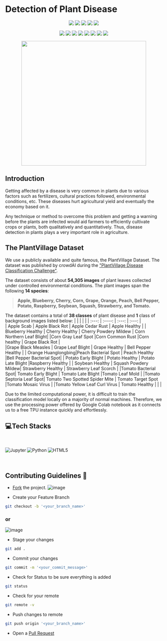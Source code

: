 
# Detection of Plant Disease

<div align="center">

<a href="https://github.com/kashish-ag/Detection-of-Plant-Disease"><img src="https://badges.frapsoft.com/os/v1/open-source.svg?v=103"></a>
<a href="https://github.com/kashish-ag/Detection-of-Plant-Disease"><img src="https://img.shields.io/badge/Built%20by-developers%20%3C%2F%3E-0059b3"></a>
<a href="https://github.com/kashish-ag/Detection-of-Plant-Disease"><img src="https://img.shields.io/static/v1.svg?label=Contributions&message=Welcome&color=yellow"></a>
<a href="https://github.com/kashish-ag/"><img src="https://img.shields.io/badge/Maintained%3F-yes-brightgreen.svg?v=103"></a>
<a href="https://github.com/kashish-ag/Detection-of-Plant-Disease"><img src="https://img.shields.io/badge/PR's%3F-Welcomed-brightgreen.svg?v=103"></a>

<a href="https://github.com/kashish-ag/Detection-of-Plant-Disease/watchers"><img src="https://img.shields.io/github/watchers/kashish-ag/Detection-of-Plant-Disease?style=flat"></a> 
<a href="https://github.com/kashish-ag/Detection-of-Plant-Disease/graphs/contributors"><img src="https://img.shields.io/github/contributors/kashish-ag/Detection-of-Plant-Disease?color=brightgreen"></a>
<a href="https://github.com/kashish-ag/Detection-of-Plant-Disease/stargazers"><img src="https://img.shields.io/github/stars/kashish-ag/Detection-of-Plant-Disease?color=0059b3"></a>
<a href="https://github.com/kashish-ag/Detection-of-Plant-Disease/network/members"><img src="https://img.shields.io/github/forks/kashish-ag/Detection-of-Plant-Disease?color=yellow"></a>
<a href="https://github.com/kashish-ag/Detection-of-Plant-Disease/issues"><img src="https://img.shields.io/github/issues/kashish-ag/Detection-of-Plant-Disease?color=0059b3"></a>
<a href="https://github.com/kashish-ag/Detection-of-Plant-Disease/issues?q=is%3Aissue+is%3Aclosed"><img src="https://img.shields.io/github/issues-closed-raw/kashish-ag/Detection-of-Plant-Disease?color=yellow"></a>
<a href="https://github.com/kashish-ag/Detection-of-Plant-Disease/pulls"><img src="https://img.shields.io/github/issues-pr/kashish-ag/Detection-of-Plant-Disease?color=brightgreen"></a>
<a href="https://github.com/kashish-ag/Detection-of-Plant-Disease/pulls?q=is%3Apr+is%3Aclosed"><img src="https://img.shields.io/github/issues-pr-closed-raw/kashish-ag/Detection-of-Plant-Disease?color=0059b3"></a> 
</div>
<p align=center>
<img src="https://user-images.githubusercontent.com/74819092/124498690-63afb280-ddda-11eb-8a50-10ec7d46db44.png" hieght=400, width=400>
</p>

## Introduction

Getting affected by a disease is very common in plants due to various factors such as fertilizers, cultural practices followed, environmental conditions, etc. These diseases hurt agricultural yield and eventually the economy based on it. 

Any technique or method to overcome this problem and getting a warning before the plants are infected would aid farmers to efficiently cultivate crops or plants, both qualitatively and quantitatively. Thus, disease detection in plants plays a very important role in agriculture.

## The PlantVillage Dataset

We use a publicly available and quite famous, the PlantVillage Dataset. The dataset was published by crowdAI during the ["PlantVillage Disease Classification Challenge"](https://www.crowdai.org/challenges/plantvillage-disease-classification-challenge). 

The dataset consists of about **54,305 images** of plant leaves collected under controlled environmental conditions. The plant images span the following **14 species**:

> **Apple, Blueberry, Cherry, Corn, Grape, Orange, Peach, Bell Pepper, Potato, Raspberry, Soybean, Squash, Strawberry, and Tomato.**

The dataset contains a total of **38 classes** of plant disease and **1** class of background images listed below:
|                     |                      |                        |                          | 
| :---:               |    :----:            |          :---:         |         :---:            |  
| Apple Scab          | Apple Black Rot      | Apple Cedar Rust       | Apple Healthy            |
| Blueberry Healthy   | Cherry Healthy       | Cherry Powdery Mildew  | Corn Northern Leaf Blight|
|Corn Gray Leaf Spot  |Corn Common Rust      |Corn healthy            | Grape Black Rot          |     
|Grape Black Measles  | Grape Leaf Blight    | Grape Healthy          | Bell Pepper Healthy      |
| Orange Huanglongbing|Peach Bacterial Spot  | Peach Healthy          |Bell Pepper Bacterial Spot|
| Potato Early Blight | Potato Healthy       | Potato Late Blight     |Raspberry Healthy         |
| Soybean Healthy     | Squash Powdery Mildew| Strawberry Healthy     | Strawberry Leaf Scorch   |
|Tomato Bacterial Spot| Tomato Early Blight  | Tomato Late Blight     |Tomato Leaf Mold          |
|Tomato Septoria Leaf Spot| Tomato Two Spotted Spider Mite | Tomato Target Spot |Tomato Mosaic Virus |
|Tomato Yellow Leaf Curl Virus | Tomato Healthy      |    |    |


Due to the limited computational power, it is difficult to train the classification model locally on a majority of normal machines. Therefore, we use the processing power offered by Google Colab notebook as it connects us to a free TPU instance quickly and effortlessly.

## 💻Tech Stacks
</br>
<p>
<img alt="Jupyter" src="https://img.shields.io/badge/jupyter%20-%23323330.svg?&style=for-the-badge&logo=jupyter&logoColor=orange"/>
<img alt="Python" src="https://img.shields.io/badge/python%20-%2314354C.svg?&style=for-the-badge&logo=python&logoColor=white"/>
<img alt="HTML5" src="https://img.shields.io/badge/html5%20-%23323330.svg?&style=for-the-badge&logo=html5&logoColor=red"/>     
</p>
</br>

## Contributing Guidelines 👷

* <a href="#" target="_self" title="Fork">Fork</a> the project.
![image](https://user-images.githubusercontent.com/74819092/124501837-e71fd280-dddf-11eb-89b2-b58612d9a1dc.png)

* Create your Feature Branch
```bash
git checkout -b '<your_branch_name>'
```  
### or 
![image](https://user-images.githubusercontent.com/74819092/124501937-1cc4bb80-dde0-11eb-93a0-dbf5e9a71626.png)

* Stage your changes
```bash
git add .
```
* Commit your changes
```bash
git commit -m '<your_commit_message>'
```
* Check for Status to be sure everything is added
```bash
git status
```
* Check for your remote
```bash
git remote -v
```
* Push changes to remote
```bash
git push origin '<your_branch_name>'
```
* Open a <a href="https://github.com/kashish-ag/Detection-of-Plant-Disease/pulls" title="Create Pull request">Pull Request</a>

<br>


